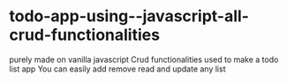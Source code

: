# todo-app-using--javascript-all-crud-functionalities
purely made on vanilla javascript 
Crud functionalities used to make a todo list app 
You can easily add remove read and update any list 
